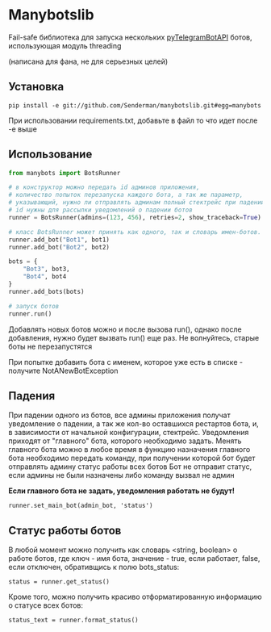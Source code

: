 # Manybotslib
 
Fail-safe библиотека для запуска нескольких 
[pyTelegramBotAPI](https://github.com/eternnoir/pyTelegramBotAPI) ботов,
использующая модуль threading

(написана для фана, не для серьезных целей)

## Установка

`pip install -e git://github.com/Senderman/manybotslib.git#egg=manybots`

При использовании requirements.txt, добавьте в файл то что идет после -e выше

## Использование

```python
from manybots import BotsRunner

# в конструктор можно передать id админов приложения,
# количество попыток перезапуска каждого бота, а так же параметр,
# указывающий, нужно ли отправлять админам полный стектрейс при падении бота
# id нужны для рассылки уведомлений о падении ботов
runner = BotsRunner(admins=(123, 456), retries=2, show_traceback=True)

# класс BotsRunner может принять как одного, так и словарь имен-ботов. Бот должен быть объектом TeleBot
runner.add_bot("Bot1", bot1)
runner.add_bot("Bot2", bot2)

bots = {
    "Bot3", bot3,
    "Bot4", bot4
}
runner.add_bots(bots)

# запуск ботов
runner.run()
```

Добавлять новых ботов можно и после вызова run(), однако после добавления, нужно будет вызвать run() еще раз. Не волнуйтесь, старые боты не перезапустятся

При попытке добавить бота с именем, которое уже есть в списке - получите NotANewBotException

## Падения

При падении одного из ботов, все админы приложения получат уведомление о падении, а так же кол-во оставшихся рестартов бота, и, в зависимости от начальной конфигурации, стектрейс.
Уведомления приходят от "главного" бота, которого необходимо задать. Менять главного бота можно в любое время
в функцию назначения главного бота необходимо передать команду, при получении которой бот будет отправлять админу статус работы всех ботов
Бот не отправит статус, если админы не были назначены либо команду вызвал не админ

**Eсли главного бота не задать, уведомления работать не будут!**

`runner.set_main_bot(admin_bot, 'status')`

## Статус работы ботов

В любой момент можно получить как словарь <string, boolean> о работе ботов, где ключ - имя бота, значение - true, если работает, false, если отключен, обративщись к полю bots_status:

`status = runner.get_status()`

Кроме того, можно получить красиво отформатированную информацию о статусе всех ботов:

`status_text = runner.format_status()`
